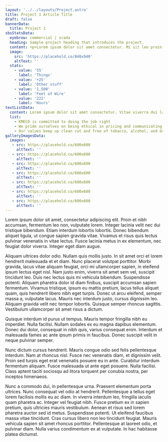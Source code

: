 ```yaml
---
layout: '../../layouts/Project.astro'
title: Project 1 Article Title
draft: false
bannerData:
  title: Project 1
sbsStatsData:
  eyebrow: commercial | scada
  heading: Sample project heading that introduces the project.
  content: <p>Lorem ipsum dolor sit amet consectetur. Mi sit leo proin ultrices ridiculus proin vitae pretium nulla. Elementum faucibus est malesuada lectus tincidunt. Non mattis sed sit sed. Lacus ullamcorper dui massa quis mollis sed platea eget id. Enim in amet tortor mattis lectus etiam urna sapien venenatis.</p>
  image:
    src: 'https://placehold.co/840x940'
    altText: ''
  stats:
    - value: '55'
      label: 'Things'
    - value: '+25'
      label: 'Other stuff'
    - value: '1,500'
      label: 'Feet of Wire'
    - value: '222'
      label: 'Hours'
textListData:
  content: Lorem ipsum dolor sit amet consectetur. Vitae viverra dui lacinia fermentum in est lacus. Sed euismod sed nam scelerisque venenatis. Malesuada dignissim vitae libero massa proin mauris mus ultricies pellentesque. Eu cursus fermentum eu ac enim lorem commodo. Imperdiet a maecenas nec interdum in aliquet sed turpis. Semper pretium eget pellentesque elementum viverra tempor blandit. Viverra lorem in sit sit amet sit mauris. Tincidunt diam pulvinar a turpis. Felis sapien vulputate magna mus sem diam at dui aliquet. Aliquam leo enim vitae ultrices fermentum.
  list:
    - KMECO is committed to doing the job right
    - We pride ourselves on being ethical in pricing and communicating with our clients
    - Our values keep up clean cut and free of tobacco, alcohol, and drug use
galleryImagesData:
  images:
   - src: https://placehold.co/600x600
     altText: ''
   - src: https://placehold.co/600x600
     altText: ''
   - src: https://placehold.co/600x600
     altText: ''
   - src: https://placehold.co/600x600
     altText: ''
   - src: https://placehold.co/600x600
     altText: ''
   - src: https://placehold.co/600x600
     altText: ''
   - src: https://placehold.co/600x600
     altText: ''
---
```


Lorem ipsum dolor sit amet, consectetur adipiscing elit. Proin et nibh accumsan, fermentum leo non, vulputate lorem. Integer lacinia velit nec dui tristique bibendum. Etiam interdum lobortis lobortis. Donec bibendum aliquet ligula, ut congue sapien gravida vitae. Vivamus et risus quis lectus pulvinar venenatis in vitae lectus. Fusce lacinia metus in ex elementum, nec feugiat dolor viverra. Integer eget diam augue.

Aliquam ultrices dolor odio. Nullam quis mollis justo. In sit amet orci et lorem hendrerit malesuada et et diam. Nunc placerat volutpat porttitor. Morbi gravida, lacus vitae aliquam feugiat, orci mi ullamcorper sapien, in eleifend ipsum lectus eget nisl. Nam justo enim, viverra sit amet sem vel, suscipit tincidunt leo. Duis nec lectus quis mi vehicula bibendum. Suspendisse potenti. Aliquam pharetra dolor id diam finibus, suscipit accumsan sapien fermentum. Vivamus tristique, ipsum eu mattis pretium, lacus tellus aliquet quam, quis hendrerit libero nibh eget turpis. Donec ut arcu eleifend, semper massa a, vulputate lacus. Mauris nec interdum justo, cursus dignissim leo. Aliquam gravida velit nec tempor lobortis. Quisque semper rhoncus sagittis. Vestibulum ullamcorper sit amet risus a dictum.

Quisque interdum id purus ut tempus. Mauris tempor fringilla nibh eu imperdiet. Nulla facilisi. Nullam sodales ex eu magna dapibus elementum. Donec dui dolor, consequat in nibh quis, varius consequat enim. Interdum et malesuada fames ac ante ipsum primis in faucibus. Donec suscipit velit in neque pulvinar semper.

Nunc dictum cursus hendrerit. Mauris congue odio sed felis pellentesque interdum. Nam at rhoncus nisl. Fusce nec venenatis diam, et dignissim velit. Proin sed turpis eget erat venenatis posuere eu in ante. Curabitur interdum fermentum aliquam. Fusce malesuada ut ante eget posuere. Nulla facilisi. Class aptent taciti sociosqu ad litora torquent per conubia nostra, per inceptos himenaeos.

Nunc a commodo dui, in pellentesque urna. Praesent elementum porta ultrices. Nunc consequat vel odio at hendrerit. Pellentesque a tellus eget lorem facilisis mollis eu ac diam. In viverra interdum leo, fringilla iaculis quam pharetra ac. Integer vel feugiat nibh. Fusce pretium ex in sapien pretium, quis ultricies mauris vestibulum. Aenean et risus sed lorem pharetra auctor sed id metus. Suspendisse potenti. Ut eleifend faucibus massa vitae tincidunt. Cras cursus libero non leo tincidunt feugiat. Mauris vehicula sapien sit amet rhoncus porttitor. Pellentesque at laoreet odio, et pulvinar diam. Nulla varius condimentum ex at vulputate. In hac habitasse platea dictumst.